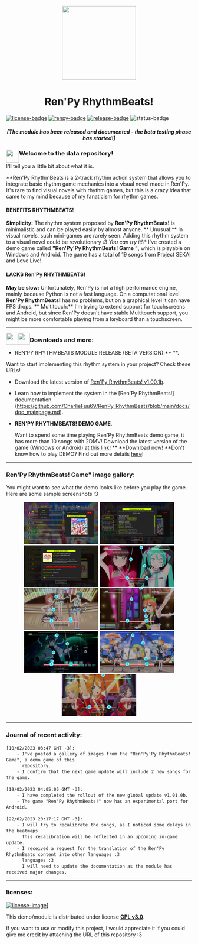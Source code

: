 [license]: https://www.gnu.org/licenses/gpl-3.0
[renpy]: https://renpy.org/
[release]: https://github.com/CharlieFuu69/RenPy_RhythmBeats/releases

[renpy-badge]: https://img.shields.io/badge/Ren'Py-v7.4.11-red?style=for-the-badge&logo=python
[license-badge]: https://img.shields.io/badge/License-GPLv3-blue.svg?style=for-the-badge
[license-image]: https://www.gnu.org/graphics/gplv3-with-text-136x68.png
[status-badge]: https://img.shields.io/badge/Status-Beta-000077?style=for-the-badge
[release-badge]: https://img.shields.io/github/v/release/CharlieFuu69/RenPy_RhythmBeats?style=for-the-badge&logo=github


<p align="center">
  <img width="200" height="200" src="https://user-images.githubusercontent.com/77955772/208582867-fe267999-3f6c-448f-ae78-26b14ced10ac.png">
</p>

<h1 align = "center"> Ren'Py RhythmBeats! </h1>

[![license-badge]][license] [![renpy-badge]][renpy] [![release-badge]][release] ![status-badge]

<h5 align = "center">
    <i>[The module has been released and documented - the beta testing phase has started!]</i>
</h5>

<p>
  <img align="left" width="35" height="35" src="https://user-images.githubusercontent.com/77955772/195962734-6a3e86be-c5c5-475f-8980-815819b07dfa.png"/>
  <h3> Welcome to the data repository! </h3>
</p>

I'll tell you a little bit about what it is.

**Ren'Py RhythmBeats is a 2-track rhythm action system that allows you to integrate basic rhythm game mechanics into a visual novel made in Ren'Py. It's rare to find visual novels with rhythm games, but this is a crazy idea that came to my mind because of my fanaticism for rhythm games.

#### BENEFITS RHYTHMBEATS!

**Simplicity:** The rhythm system proposed by **Ren'Py RhythmBeats!** is minimalistic and can be played easily by almost anyone.
** Unusual:** In visual novels, such mini-games are rarely seen. Adding this rhythm system to a visual novel could be revolutionary :3
*You can try it!:** I've created a demo game called **"Ren'Py'Py RhythmBeats! Game "**, which is playable on Windows and Android. The game has a total of 19 songs from Project SEKAI and Love Live!

#### LACKS Ren'Py RHYTHMBEATS!

**May be slow:** Unfortunately, Ren'Py is not a high performance engine, mainly because Python is not a fast language. On a computational level **Ren'Py RhythmBeats!** has no problems, but on a graphical level it can have FPS drops.
** Multitouch:** I'm trying to extend support for touchscreens and Android, but since Ren'Py doesn't have stable Multitouch support, you might be more comfortable playing from a keyboard than a touchscreen.

---

<p align="left">
  <img align="left" width="32" height="32" src="https://user-images.githubusercontent.com/77955772/219849900-522f35c1-ff4e-4a91-b865-6bf8ca0ed1ea.png"/>
  <img align="left" width="32" height="32" src="https://user-images.githubusercontent.com/77955772/219849896-840fd10f-1b21-40ec-a416-2e20a1378233.png"/>
  <h3> Downloads and more: </h3>
</p>

*  REN'PY RHYTHMBEATS MODULE RELEASE (BETA VERSION):** **.

  Want to start implementing this rhythm system in your project? Check these URLs!
  * Download the latest version of [Ren'Py RhythmBeats! v1.00.1b](https://github.com/CharlieFuu69/RenPy_RhythmBeats/releases/tag/v1.00.1b_module).
  * Learn how to implement the system in the [Ren'Py RhythmBeats!] documentation (https://github.com/CharlieFuu69/RenPy_RhythmBeats/blob/main/docs/doc_mainpage.md).
  
* **REN'PY RHYTHMBEATS! DEMO GAME**.

  Want to spend some time playing Ren'Py RhythmBeats demo game, it has more than 10 songs with 2DMV!
  Download the latest version of the game (Windows or Android) [at this link](https://github.com/CharlieFuu69/RenPy_RhythmBeats/releases/latest)! ** **Download now!
  **Don't know how to play DEMO? Find out more details [here](DETAILS_DEMO.md)!

---
### Ren'Py RhythmBeats! Game" image gallery:

You might want to see what the demo looks like before you play the game. Here are some sample screenshots :3

<p align="center">
  <img width="40%" height="40%" src="src/screenshots/screenshot0003.png"/>
  <img width="40%" height="40%" src="src/screenshots/screenshot0004.png"/>
  <br>
  <img width="40%" height="40%" src="src/screenshots/screenshot0002.png"/>
  <img width="40%" height="40%" src="src/screenshots/screenshot0006.png"/>
  <br>
  <img width="40%" height="40%" src="src/screenshots/screenshot0007.png"/>
  <img width="40%" height="40%" src="src/screenshots/screenshot0009.png"/>
  <br>
  <img width="40%" height="40%" src="src/screenshots/screenshot0011.png"/>
  <img width="40%" height="40%" src="src/screenshots/screenshot0012.png"/>
  <br>
  <img width="40%" height="40%" src="src/screenshots/screenshot0013.png"/>
  
</p>

---

### Journal of recent activity:
```   
[10/02/2023 03:47 GMT -3]:
    - I've posted a gallery of images from the "Ren'Py'Py RhythmBeats! Game", a demo game of this
      repository.
    - I confirm that the next game update will include 2 new songs for the game.
    
[19/02/2023 04:05:05 GMT -3]:
    - I have completed the rollout of the new global update v1.01.0b.
    - The game "Ren'Py RhythmBeats!" now has an experimental port for Android.
    
[22/02/2023 20:17:17 GMT -3]:
    - I will try to recalibrate the songs, as I noticed some delays in the beatmaps.
      This recalibration will be reflected in an upcoming in-game update.
    - I received a request for the translation of the Ren'Py RhythmBeats content into other languages :3
      languages :3
      I will need to update the documentation as the module has received major changes.
```

---
### licenses:
[![license-image]][license]].

This demo/module is distributed under license **[GPL v3.0](https://www.gnu.org/licenses/gpl-3.0)**.

If you want to use or modify this project, I would appreciate it if you could give me credit by attaching the URL of this repository :3

